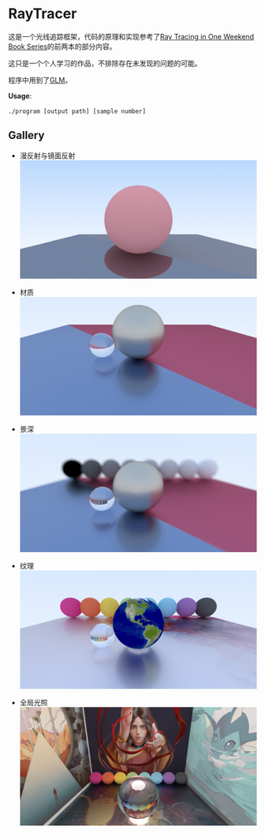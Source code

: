 # RayTracer

这是一个光线追踪框架，代码的原理和实现参考了[Ray Tracing in One Weekend Book Series](https://github.com/RayTracing/raytracing.github.io)的前两本的部分内容。

这只是一个个人学习的作品，不排除存在未发现的问题的可能。

程序中用到了[GLM](https://github.com/g-truc/glm)。

**Usage**:

```
./program [output path] [sample number]
```

## Gallery

- 漫反射与镜面反射
![](./gallery/5.png)

- 材质
![](./gallery/9.png)

- 景深
![](./gallery/10.png)

- 纹理
![](./gallery/13.png)

- 全局光照
![](./gallery/17.png)